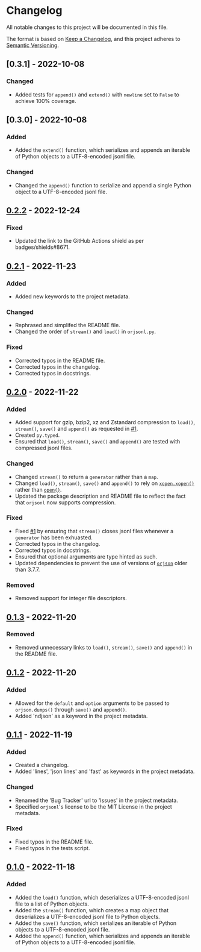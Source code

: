 # Changelog
All notable changes to this project will be documented in this file.

The format is based on [Keep a Changelog](https://keepachangelog.com/en/1.0.0/), and this project adheres to [Semantic Versioning](https://semver.org/spec/v2.0.0.html).

## [0.3.1] - 2022-10-08
### Changed
- Added tests for `append()` and `extend()` with `newline` set to `False` to achieve 100% coverage.

## [0.3.0] - 2022-10-08
### Added
- Added the `extend()` function, which serializes and appends an iterable of Python objects to a UTF-8-encoded jsonl file.

### Changed
- Changed the `append()` function to serialize and append a single Python object to a UTF-8-encoded jsonl file.

## [0.2.2] - 2022-12-24
### Fixed
- Updated the link to the GitHub Actions shield as per badges/shields#8671.

## [0.2.1] - 2022-11-23
### Added
- Added new keywords to the project metadata.

### Changed
- Rephrased and simplifed the README file.
- Changed the order of `stream()` and `load()` in `orjsonl.py`.

### Fixed
- Corrected typos in the README file.
- Corrected typos in the changelog.
- Corrected typos in docstrings.

## [0.2.0] - 2022-11-22
### Added
- Added support for gzip, bzip2, xz and Zstandard compression to `load()`, `stream()`, `save()` and `append()` as requested in [#1](https://github.com/umarbutler/orjsonl/issues/1).
- Created `py.typed`.
- Ensured that `load()`, `stream()`, `save()` and `append()` are tested with compressed jsonl files.

### Changed
- Changed `stream()` to return a `generator` rather than a `map`.
- Changed `load()`, `stream()`, `save()` and `append()` to rely on [`xopen.xopen()`](https://github.com/pycompression/xopen/#xopen) rather than [`open()`](https://docs.python.org/3/library/functions.html#open).
- Updated the package description and README file to reflect the fact that `orjsonl` now supports compression.

### Fixed
- Fixed [#1](https://github.com/umarbutler/orjsonl/issues/1) by ensuring that `stream()` closes jsonl files whenever a `generator` has been exhuasted.
- Corrected typos in the changelog.
- Corrected typos in docstrings.
- Ensured that optional arguments are type hinted as such.
- Updated dependencies to prevent the use of versions of [`orjson`](https://github.com/ijl/orjson) older than 3.7.7.

### Removed
- Removed support for integer file descriptors.

## [0.1.3] - 2022-11-20
### Removed
- Removed unnecessary links to `load()`, `stream()`, `save()` and `append()` in the README file.

## [0.1.2] - 2022-11-20
### Added
- Allowed for the `default` and `option` arguments to be passed to `orjson.dumps()` through `save()` and `append()`.
- Added 'ndjson' as a keyword in the project metadata.

## [0.1.1] - 2022-11-19
### Added
- Created a changelog.
- Added 'lines', 'json lines' and 'fast' as keywords in the project metadata.

### Changed
- Renamed the 'Bug Tracker' url to 'Issues' in the project metadata.
- Specified `orjsonl`'s license to be the MIT License in the project metadata.

### Fixed
- Fixed typos in the README file.
- Fixed typos in the tests script.

## [0.1.0] - 2022-11-18
### Added
- Added the `load()` function, which deserializes a UTF-8-encoded jsonl file to a list of Python objects.
- Added the `stream()` function, which creates a map object that deserializes a UTF-8-encoded jsonl file to Python objects.
- Added the `save()` function, which serializes an iterable of Python objects to a UTF-8-encoded jsonl file.
- Added the `append()` function, which serializes and appends an iterable of Python objects to a UTF-8-encoded jsonl file.

[0.2.2]: https://github.com/umarbutler/orjsonl/compare/v0.2.1...v0.2.2
[0.2.1]: https://github.com/umarbutler/orjsonl/compare/v0.2.0...v0.2.1
[0.2.0]: https://github.com/umarbutler/orjsonl/compare/v0.1.3...v0.2.0
[0.1.3]: https://github.com/umarbutler/orjsonl/compare/v0.1.2...v0.1.3
[0.1.2]: https://github.com/umarbutler/orjsonl/compare/v0.1.1...v0.1.2
[0.1.1]: https://github.com/umarbutler/orjsonl/compare/v0.1.0...v0.1.1
[0.1.0]: https://github.com/umarbutler/orjsonl/releases/tag/v0.1.0
